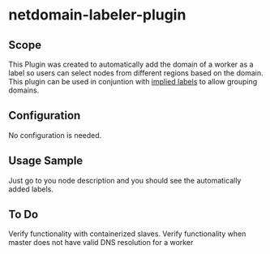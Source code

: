 # netdomain-labeler-plugin

## Scope
This Plugin was created to automatically add the domain of a worker as a label so users can select nodes from different regions based on the domain.
This plugin can be used in conjuntion with [implied labels](https://plugins.jenkins.io/implied-labels/) to allow grouping domains.


## Configuration
No configuration is needed.
## Usage Sample
Just go to you node description and you should see the automatically added labels.
## To Do
Verify functionality with containerized slaves.
Verify functionality when master does not have valid DNS resolution for a worker



